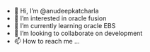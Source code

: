 - 👋 Hi, I’m @anudeepkatcharla
- 👀 I’m interested in oracle fusion
- 🌱 I’m currently learning oracle EBS
- 💞️ I’m looking to collaborate on development 
- 📫 How to reach me ...

<!---
anudeepkatcharla/anudeepkatcharla is a ✨ special ✨ repository because its `README.md` (this file) appears on your GitHub profile.
You can click the Preview link to take a look at your changes.
--->
